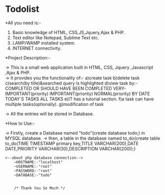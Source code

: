 # Todolist 

*All you need is:-

1. Basic knowledge of HTML, CSS,JS,Jquery,Ajax & PHP.
2. Text editor like Notepad, Sublime Text etc. 
3. LAMP/WAMP installed system.
4. INTERNET connectivity.

*Project Description:-

-> This is a small web application built in HTML, CSS, Jquery ,Javascript ,Ajax & PHP.  
-> It provides you the functionality of:-
        a)create task
        b)delete task
        c)search(by title)&searched query is highlighted 
        d)view task by:-COMPLETED OR SHOULD HAVE BEEN COMPLETED
         		VERY-IMPORTANT(priority)
        	        IMPORTANT(priority)
         		NORMAL(priority)
      		        BY DATE
        		TODAY`S TASKS
         		ALL TASKS
        e)IT has a tutorial section.
        f)a task can have multiple tasks(optionally).
        g)modification of task      
                        
-> All the entries will be stored in Database.

*How to Use:-


-> Firstly, create a Database named "todo"(create database todo;) in MYSQL database.
-> then, a table in the database named to_do(create table to_do(TIME TIMESTAMP primary key,TITLE VARCHAR(200),DATE DATE,PRIORITY  VARCHAR(30),DESCRIPTION  VARCHAR(200));)

	<--about php database connection-->
		~HOSTNAME:-"localhost"
		~USERNAME:-"root"
		~PASSWORD:-"root"
		~DATABASE:-"todo"


		/* Thank You So Much */
